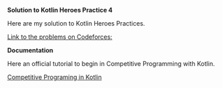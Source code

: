 **Solution to Kotlin Heroes Practice 4**

Here are my solution to Kotlin Heroes Practices.

[Link to the problems on Codeforces:](https://codeforces.com/contest/1347)

**Documentation**

Here an official tutorial to begin in Competitive Programming with Kotlin.

[Competitive Programing in Kotlin](https://kotlinlang.org/docs/tutorials/competitive-programming.html)
